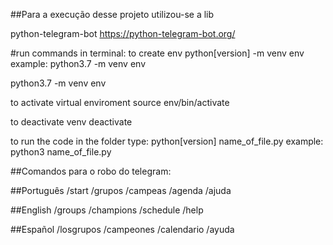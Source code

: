 ##Para a execução desse projeto utilizou-se a lib 

python-telegram-bot
https://python-telegram-bot.org/


#run commands in terminal:
to create env python[version] -m venv env
example: python3.7 -m venv env


python3.7 -m venv env

to activate virtual enviroment
source env/bin/activate

to deactivate venv
deactivate

to run the code in the folder type:
python[version] name_of_file.py
example: python3 name_of_file.py


##Comandos para o robo do telegram:

##Português
/start 
/grupos 
/campeas
/agenda
/ajuda 

##English
/groups
/champions
/schedule
/help

##Español
/losgrupos
/campeones
/calendario
/ayuda
